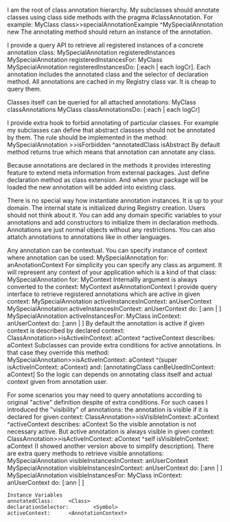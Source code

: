 I am the root of class annotation hierarchy.
My subclasses should annotate classes using class side methods with the pragma #classAnnotation. 
For example:
	MyClass class>>specialAnnotationExample
		<classAnnotation>
		^MySpecialAnnotation new
The annotating method should return an instance of the annotation.

I provide a query API to retrieve all registered instances of a concrete annotation class:
	MySpecialAnnotation registeredInstances
	MySpecialAnnotation registeredInstancesFor: MyClass
	MySpecialAnnotation registeredInstancesDo: [:each | each logCr].
Each annotation includes the annotated class and the selector of declaration method.
All annotations are cached in my Registry class var. It is cheap to query them.

Classes itself can be queried for all attached annotations:
	MyClass classAnnotations
	MyClass classAnnotationsDo: [:each | each logCr]

I provide extra hook to forbid annotating of particular classes. For example my subclasses can define that abstract classses should not be annotated by them.
The rule should be  implemented in the method:
	MySpecialAnnotation >>isForbidden
		^annotatedClass isAbstract 
By default method returns true which means that annotation can annotate any class.

Because annotations are declared in the methods it provides interesting feature to extend meta information from external packages.
Just define declaration method as class extension. And when your package will be loaded the new annotation will be added into existing class.
 
There is no special way how instantiate annotation instances. It is up to your domain.
The internal state is initialized during Registry creation.  Users should not think about it. 
You can add any domain specific variables to your annotations and add constructors to initialize them in declaration methods. 
Annotations are just normal objects without any restrictions. You can also attatch annotations to annotations like in other languages.

Any annotation can be contextual. You can specify instance of context where annotation can be used:
	MySpecialAnnotation for: anAnotationContext
For simplicity you can specify any class as argument. It will represent any context of your application which is a kind of that class:
	MySpecialAnnotation for: MyContext
Internallly argument is always converted to the context:
	MyContext asAnnotationContext
I provide query interface to retrieve registered annotations which are active in given context:
	MySpecialAnnotation activeInstancesInContext: anUserContext
	MySpecialAnnotation activeInstancesInContext: anUserContext do: [:ann | ]
	MySpecialAnnotation activeInstancesFor: MyClass inContext: anUserContext do: [:ann | ]
By default the annotation is active if given context is described by declared context:
	ClassAnnotation>>isActiveInContext: aContext
		^activeContext describes: aContext
Subclasses can provide extra conditions for active annotations. In that case they override this method:
	MySpecialAnnotation>>isActiveInContext: aContext
		^(super isActiveInContext: aContext)
			and: [annotatingClass canBeUsedInContext: aContext]
So the logic can depends on annotating class itself and actual context given from annotation user.

For some scenarios you may need to query annotations according to original "active" definition despite of extra conditions.
For such cases I introduced  the "visibility" of annotations: the annotation is visible if it is declared for given context:
	ClassAnnotation>>isVisibleInContext: aContext
		^activeContext describes: aContext
So the visible annotation is not necessary active. But active annotation is always visible in given context:
	ClassAnnotation>>isActiveInContext: aContext
		^self isVisibleInContext: aContext
(I showed another version above to simplify description).
There are extra query methods to retrieve visible annotations:
	MySpecialAnnotation visibleInstancesInContext: anUserContext
	MySpecialAnnotation visibleInstancesInContext: anUserContext do: [:ann | ]
	MySpecialAnnotation visibleInstancesFor: MyClass inContext: anUserContext do: [:ann | ]

    Instance Variables
	annotatedClass:		<Class>
	declarationSelector:		<Symbol>
	activeContext:		<AnnotationContext>